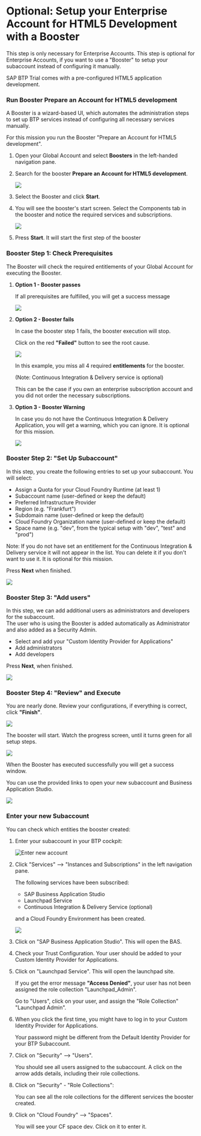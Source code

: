 
# Optional: Setup your Enterprise Account for HTML5 Development with a Booster

This step is only necessary for Enterprise Accounts. This step is optional for Enterprise Accounts, if you want to use a "Booster" to setup your subaccount instead of configuring it manually.

SAP BTP Trial comes with a pre-configured HTML5 application development.




### Run Booster Prepare an Account for HTML5 development
 
A Booster is a wizard-based UI, which automates the administration steps to set up BTP services instead of configuring all necessary services manually.

For this mission you run the Booster "Prepare an Account for HTML5 development".


1. Open your Global Account and select **Boosters** in the left-handed navigation pane.

2. Search for the booster **Prepare an Account for HTML5 development**.

    ![](images/2_ea_2_booster_html5.png)

3. Select the Booster and click **Start**. 

4. You will see the booster's start screen. Select the Components tab in the booster and notice the required services and subscriptions. 


    ![](images/2_ea_3_booster_comps.png)

5. Press **Start**. It will start the first step of the booster


### Booster Step 1: Check Prerequisites

The Booster will check the required entitlements of your Global Account for executing the Booster.

1. **Option 1 - Booster passes**

    If all prerequisites are fulfilled, you will get a success message
    
    ![](images/2_ea_5_booster_pass.png)


2. **Option 2 - Booster fails**

    In case the booster step 1 fails, the booster execution will stop.

    Click on the red **"Failed"** button to see the root cause.

    ![](images/2_ea_4_booster_fails.png)

    In this example, you miss all 4 required **entitlements** for the booster. 

    (Note: Continuous Integration & Delivery service is optional)

    This can be the case if you own an enterprise subscription account and you did not order the necessary subscriptions.    
 
 
  

3. **Option 3 - Booster Warning**

    In case you do not have the Continuous Integration & Delivery Application, you will get a warning, which you can ignore. It is optional for this mission.
    
    ![](images/2_ea_6_booster_warning.png)
    


###  Booster Step 2: "Set Up Subaccount"


In this step, you create the following entries to set up your subaccount. You will select:

- Assign a Quota for your Cloud Foundry Runtime (at least 1)
- Subaccount name (user-defined or keep the default)
- Preferred Infrastructure Provider 
- Region (e.g. "Frankfurt") 
- Subdomain name (user-defined or keep the default)
- Cloud Foundry Organization name (user-defined or keep the default)
- Space name (e.g. "dev", from the typical setup with "dev", "test" and "prod")

Note: If you do not have set an entitlement for the Continuous Integration & Delivery service it will not appear in the list. You can delete it if you don't want to use it. It is optional for this mission.

Press **Next** when finished.


![](images/2_ea_7_booster_step2.png)




### Booster Step 3: "Add users"

In this step, we can add additional users as administrators and developers for the subaccount. <br>
The user who is using the Booster is added automatically as Administrator and also added as a Security Admin.

* Select and add your "Custom Identity Provider for Applications" 
* Add administrators
* Add developers

Press **Next**, when finished.

![](images/2_ea_8_booster_step3.png)


### Booster Step 4: "Review" and Execute

You are nearly done. Review your configurations, if everything is correct, click **"Finish"**. 


![](images/2_ea_9_booster_step4.png)


The booster will start. Watch the progress screen, until it turns green for all setup steps.

![](images/2_ea_10_booster_run.png)

When the Booster has executed successfully you will get a success window. 

You can use the provided links to open your new subaccount and Business Application Studio.


![](images/2_ea_11_booster_success.png)



### Enter your new Subaccount

You can check which entities the booster created:

1. Enter your subaccount in your BTP cockpit:

    ![Enter new account](images/2_ea_12_account_new.png)

2. Click "Services" --> "Instances and Subscriptions" in the left navigation pane.
   
    The following services have been subscribed:

    - SAP Business Application Studio
    - Launchpad Service
    - Continuous Integration & Delivery Service (optional)
    
    and a Cloud Foundry Environment has been created.

   ![](images/2_ea_13_account_inspect.png)


2. Click on "SAP Business Application Studio". This will open the BAS.

3. Check your Trust Configuration. Your user should be added to your Custom Identity Provider for Applications.

4. Click on "Launchpad Service". This will open the launchpad site.

   If you get the error message **"Access Denied"**, your user has not been assigned the role collection "Launchpad_Admin".

   Go to "Users", click on your user, and assign the "Role Collection" "Launchpad Admin".

5. When you click the first time, you might have to log in to your Custom Identity Provider for Applications. 
 
    Your password might be different from the Default Identity Provider for your BTP Subaccount. 

6. Click on "Security" --> "Users".
    
    You should see all users assigned to the subaccount. A click on the arrow adds details, including their role collections.

7. Click on "Security" - "Role Collections":
    
    You can see all the role collections for the different services the booster created. 

8. Click on "Cloud Foundry" --> "Spaces".
   
    You will see your CF space dev. Click on it to enter it.




